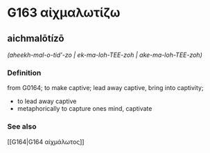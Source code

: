 # G163 αἰχμαλωτίζω

## aichmalōtízō

_(aheekh-mal-o-tid'-zo | ek-ma-loh-TEE-zoh | ake-ma-loh-TEE-zoh)_

### Definition

from G0164; to make captive; lead away captive, bring into captivity; 

- to lead away captive
- metaphorically to capture ones mind, captivate

### See also

[[G164|G164 αἰχμάλωτος]]
